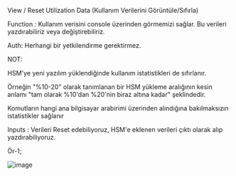 View / Reset Utilization Data (Kullanım Verilerini Görüntüle/Sıfırla)

Function : Kullanım verisini console üzerinden görmemizi sağlar. Bu verileri yazdırabiliriz veya değiştirebiliriz.

Auth: Herhangi bir yetkilendirme gerektirmez.

NOT: 

HSM'ye yeni yazılım yüklendiğinde kullanım istatistikleri de sıfırlanır.

Örneğin "%10-20" olarak tanımlanan bir HSM yükleme aralığının kesin anlamı "tam olarak %10'dan %20'nin biraz altına kadar" şeklindedir.

Komutların hangi ana bilgisayar arabirimi üzerinden alındığına bakılmaksızın istatistikler sağlanır


Inputs : Verileri Reset edebiliyoruz, HSM'e eklenen verileri çıktı olarak alıp yazdırabiliyoruz.

Ör-1;

![image](https://user-images.githubusercontent.com/77227227/196670528-8584a2de-fc19-484d-a391-32aa44e097e6.png)
